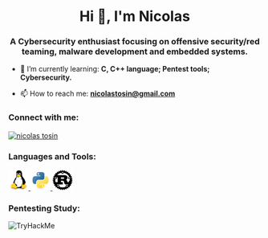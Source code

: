 <h1 align="center">Hi 👋, I'm Nicolas</h1>
<h3 align="center">A Cybersecurity enthusiast focusing on offensive security/red teaming, malware development and embedded systems.</h3>

- 🌱 I’m currently learning: **C, C++ language; Pentest tools; Cybersecurity.**

- 📫 How to reach me: **nicolastosin@gmail.com**

<h3 align="left">Connect with me:</h3>
<p align="left">
<a href="https://linkedin.com/in/nicolas tosin" target="blank"><img align="center" src="https://raw.githubusercontent.com/rahuldkjain/github-profile-readme-generator/master/src/images/icons/Social/linked-in-alt.svg" alt="nicolas tosin" height="30" width="40" /></a>
</p>

<h3 align="left">Languages and Tools:</h3>
<p align="left"> <a href="https://www.linux.org/" target="_blank" rel="noreferrer"> <img src="https://raw.githubusercontent.com/devicons/devicon/master/icons/linux/linux-original.svg" alt="linux" width="40" height="40"/> </a> <a href="https://www.python.org" target="_blank" rel="noreferrer"> <img src="https://raw.githubusercontent.com/devicons/devicon/master/icons/python/python-original.svg" alt="python" width="40" height="40"/> </a> <a href="https://www.rust-lang.org" target="_blank" rel="noreferrer"> <img src="https://raw.githubusercontent.com/devicons/devicon/master/icons/rust/rust-plain.svg" alt="rust" width="40" height="40"/> </a> </p>

<h3 align="left">Pentesting Study:</h3>
<p aling ="left"> <script src="https://tryhackme.com/badge/997593"></script> <img src="https://tryhackme-badges.s3.amazonaws.com/Tosin.png" alt="TryHackMe"> </p>
